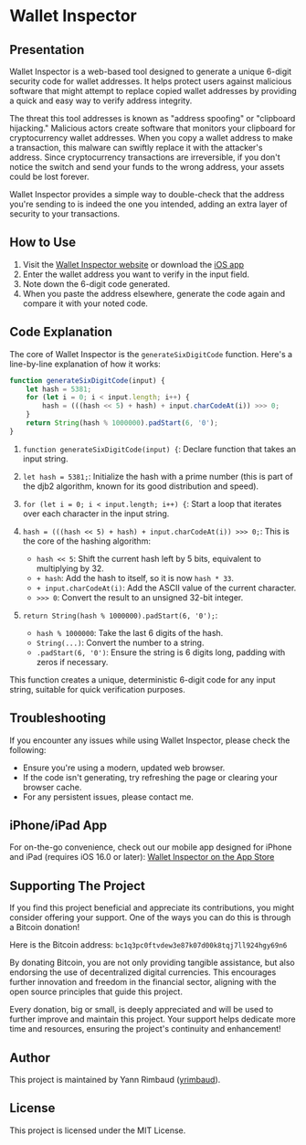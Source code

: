 # Wallet Inspector

## Presentation
Wallet Inspector is a web-based tool designed to generate a unique 6-digit security code for wallet addresses. It helps protect users against malicious software that might attempt to replace copied wallet addresses by providing a quick and easy way to verify address integrity.

The threat this tool addresses is known as "address spoofing" or "clipboard hijacking." Malicious actors create software that monitors your clipboard for cryptocurrency wallet addresses. When you copy a wallet address to make a transaction, this malware can swiftly replace it with the attacker's address. Since cryptocurrency transactions are irreversible, if you don't notice the switch and send your funds to the wrong address, your assets could be lost forever.

Wallet Inspector provides a simple way to double-check that the address you're sending to is indeed the one you intended, adding an extra layer of security to your transactions.

## How to Use
1. Visit the [Wallet Inspector website](https://yrimbaud.github.io/wallet-inspector/) or download the [iOS app](https://apps.apple.com/app/wallet-inspector/id6667109541)
2. Enter the wallet address you want to verify in the input field.
3. Note down the 6-digit code generated.
4. When you paste the address elsewhere, generate the code again and compare it with your noted code.

## Code Explanation
The core of Wallet Inspector is the `generateSixDigitCode` function. Here's a line-by-line explanation of how it works:

```javascript
function generateSixDigitCode(input) {
    let hash = 5381;
    for (let i = 0; i < input.length; i++) {
        hash = (((hash << 5) + hash) + input.charCodeAt(i)) >>> 0;
    }
    return String(hash % 1000000).padStart(6, '0');
}
```

1. `function generateSixDigitCode(input) {`: Declare function that takes an input string.

2. `let hash = 5381;`: Initialize the hash with a prime number (this is part of the djb2 algorithm, known for its good distribution and speed).

3. `for (let i = 0; i < input.length; i++) {`: Start a loop that iterates over each character in the input string.

4. `hash = (((hash << 5) + hash) + input.charCodeAt(i)) >>> 0;`: This is the core of the hashing algorithm:
   - `hash << 5`: Shift the current hash left by 5 bits, equivalent to multiplying by 32.
   - `+ hash`: Add the hash to itself, so it is now `hash * 33`.
   - `+ input.charCodeAt(i)`: Add the ASCII value of the current character.
   - `>>> 0`: Convert the result to an unsigned 32-bit integer.

5. `return String(hash % 1000000).padStart(6, '0');`: 
   - `hash % 1000000`: Take the last 6 digits of the hash.
   - `String(...)`: Convert the number to a string.
   - `.padStart(6, '0')`: Ensure the string is 6 digits long, padding with zeros if necessary.

This function creates a unique, deterministic 6-digit code for any input string, suitable for quick verification purposes.


## Troubleshooting
If you encounter any issues while using Wallet Inspector, please check the following:
- Ensure you're using a modern, updated web browser.
- If the code isn't generating, try refreshing the page or clearing your browser cache.
- For any persistent issues, please contact me.

## iPhone/iPad App
For on-the-go convenience, check out our mobile app designed for iPhone and iPad (requires iOS 16.0 or later):
[Wallet Inspector on the App Store](https://apps.apple.com/app/wallet-inspector/id6667109541)

## Supporting The Project
If you find this project beneficial and appreciate its contributions, you might consider offering your support. One of the ways you can do this is through a Bitcoin donation!

Here is the Bitcoin address:
`bc1q3pc0ftvdew3e87k07d00k8tqj7ll924hgy69n6`

By donating Bitcoin, you are not only providing tangible assistance, but also endorsing the use of decentralized digital currencies. This encourages further innovation and freedom in the financial sector, aligning with the open source principles that guide this project.

Every donation, big or small, is deeply appreciated and will be used to further improve and maintain this project. Your support helps dedicate more time and resources, ensuring the project's continuity and enhancement!

## Author
This project is maintained by Yann Rimbaud ([yrimbaud](https://github.com/yrimbaud)).

## License
This project is licensed under the MIT License.
